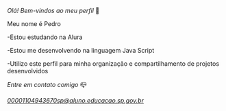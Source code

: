 *Olá! Bem-vindos ao meu perfil* 🦈

Meu nome é Pedro

-Estou estudando na Alura

-Estou me desenvolvendo na linguagem Java Script 

-Utilizo este perfil para minha organização e compartilhamento de projetos desenvolvidos 

*Entre em contato comigo* 📪

*00001104943670sp@aluno.educacao.sp.gov.br*
